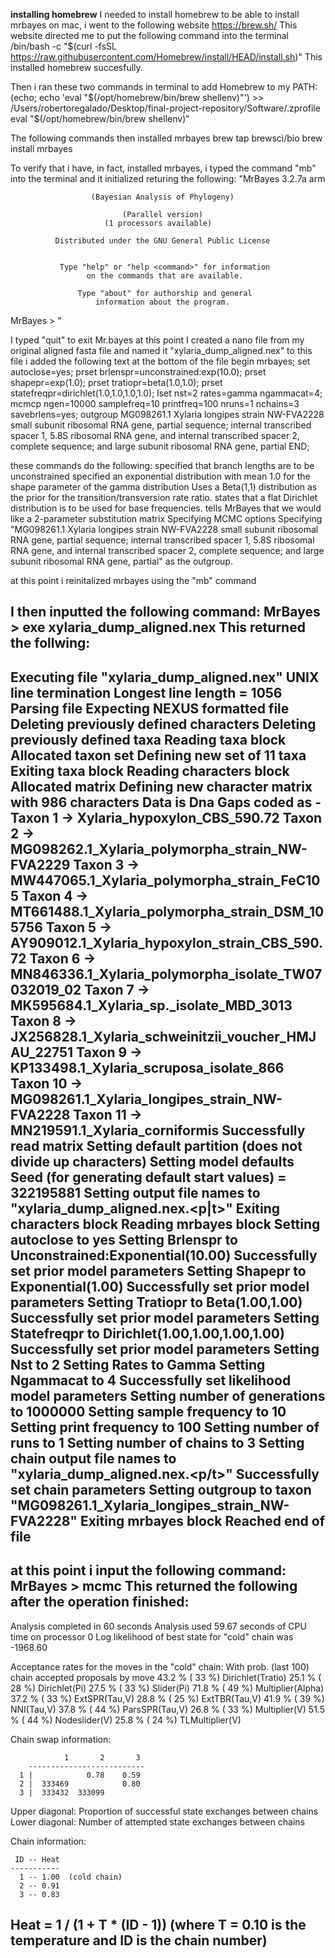 **installing homebrew**
I needed to install homebrew to be able to install mrbayes on mac, i went to the following website 
    https://brew.sh/
This website directed me to put the following command into the terminal
    /bin/bash -c "$(curl -fsSL https://raw.githubusercontent.com/Homebrew/install/HEAD/install.sh)"
This installed homebrew succesfully.

Then i ran these two commands in terminal to add Homebrew to my PATH:
    (echo; echo 'eval "$(/opt/homebrew/bin/brew shellenv)"') >> /Users/robertoregalado/Desktop/final-project-repository/Software/.zprofile
    eval "$(/opt/homebrew/bin/brew shellenv)"

The following commands then installed mrbayes
    brew tap brewsci/bio
    brew install mrbayes

To verify that i have, in fact, installed mrbayes, i typed the command "mb" into the terminal and it initialized returing the following:
 "MrBayes 3.2.7a arm

                      (Bayesian Analysis of Phylogeny)

                             (Parallel version)
                         (1 processors available)

              Distributed under the GNU General Public License


               Type "help" or "help <command>" for information
                     on the commands that are available.

                   Type "about" for authorship and general
                       information about the program.


MrBayes > "

I typed "quit" to exit Mr.bayes at this point
I created a nano file from my original aligned fasta file and named it "xylaria_dump_aligned.nex"  to this file i added the following text at the bottom of the file 
    begin mrbayes;
 set autoclose=yes;
 prset brlenspr=unconstrained:exp(10.0);
 prset shapepr=exp(1.0);
 prset tratiopr=beta(1.0,1.0);
 prset statefreqpr=dirichlet(1.0,1.0,1.0,1.0);
 lset nst=2 rates=gamma ngammacat=4;
 mcmcp ngen=10000 samplefreq=10 printfreq=100 nruns=1 nchains=3 savebrlens=yes;
 outgroup MG098261.1 Xylaria longipes strain NW-FVA2228 small subunit ribosomal RNA gene, partial sequence; internal transcribed spacer 1, 5.8S ribosomal RNA gene, and internal transcribed spacer 2, complete sequence; and large subunit ribosomal RNA gene, partial
END;

these commands do the following:
specified that branch lengths are to be unconstrained
specified an exponential distribution with mean 1.0 for the shape parameter of the gamma distribution
Uses a Beta(1,1) distribution as the prior for the transition/transversion rate ratio.
states that a flat Dirichlet distribution is to be used for base frequencies.
tells MrBayes that we would like a 2-parameter substitution matrix
Specifying MCMC options
Specifying "MG098261.1 Xylaria longipes strain NW-FVA2228 small subunit ribosomal RNA gene, partial sequence; internal transcribed spacer 1, 5.8S ribosomal RNA gene, and internal transcribed spacer 2, complete sequence; and large subunit ribosomal RNA gene, partial" as the outgroup.

at this point i reinitalized mrbayes using the "mb" command

I then inputted the following command:
    MrBayes > exe xylaria_dump_aligned.nex
This returned the follwing:
-------------------------
Executing file "xylaria_dump_aligned.nex"
   UNIX line termination
   Longest line length = 1056
   Parsing file
   Expecting NEXUS formatted file
   Deleting previously defined characters
   Deleting previously defined taxa
   Reading taxa block
      Allocated taxon set
      Defining new set of 11 taxa
   Exiting taxa block
   Reading characters block
      Allocated matrix
      Defining new character matrix with 986 characters
      Data is Dna
      Gaps coded as -
      Taxon  1 -> Xylaria_hypoxylon_CBS_590.72
      Taxon  2 -> MG098262.1_Xylaria_polymorpha_strain_NW-FVA2229
      Taxon  3 -> MW447065.1_Xylaria_polymorpha_strain_FeC105
      Taxon  4 -> MT661488.1_Xylaria_polymorpha_strain_DSM_105756
      Taxon  5 -> AY909012.1_Xylaria_hypoxylon_strain_CBS_590.72
      Taxon  6 -> MN846336.1_Xylaria_polymorpha_isolate_TW07032019_02
      Taxon  7 -> MK595684.1_Xylaria_sp._isolate_MBD_3013
      Taxon  8 -> JX256828.1_Xylaria_schweinitzii_voucher_HMJAU_22751
      Taxon  9 -> KP133498.1_Xylaria_scruposa_isolate_866
      Taxon 10 -> MG098261.1_Xylaria_longipes_strain_NW-FVA2228
      Taxon 11 -> MN219591.1_Xylaria_corniformis
      Successfully read matrix
      Setting default partition (does not divide up characters)
      Setting model defaults
      Seed (for generating default start values) = 322195881
      Setting output file names to "xylaria_dump_aligned.nex.<p|t>"
   Exiting characters block
   Reading mrbayes block
      Setting autoclose to yes
      Setting Brlenspr to Unconstrained:Exponential(10.00)
      Successfully set prior model parameters
      Setting Shapepr to Exponential(1.00)
      Successfully set prior model parameters
      Setting Tratiopr to Beta(1.00,1.00)
      Successfully set prior model parameters
      Setting Statefreqpr to Dirichlet(1.00,1.00,1.00,1.00)
      Successfully set prior model parameters
      Setting Nst to 2
      Setting Rates to Gamma
      Setting Ngammacat to 4
      Successfully set likelihood model parameters
      Setting number of generations to 1000000
      Setting sample frequency to 10
      Setting print frequency to 100
      Setting number of runs to 1
      Setting number of chains to 3
      Setting chain output file names to "xylaria_dump_aligned.nex.<p/t>"
      Successfully set chain parameters
      Setting outgroup to taxon "MG098261.1_Xylaria_longipes_strain_NW-FVA2228"
   Exiting mrbayes block
   Reached end of file
-----------------------
at this point i input the following command:
MrBayes > mcmc
This returned the following after the operation finished:
------
Analysis completed in 60 seconds
   Analysis used 59.67 seconds of CPU time on processor 0
   Log likelihood of best state for "cold" chain was -1968.60

   Acceptance rates for the moves in the "cold" chain:
      With prob.   (last 100)   chain accepted proposals by move
         43.2 %     ( 33 %)     Dirichlet(Tratio)
         25.1 %     ( 28 %)     Dirichlet(Pi)
         27.5 %     ( 33 %)     Slider(Pi)
         71.8 %     ( 49 %)     Multiplier(Alpha)
         37.2 %     ( 33 %)     ExtSPR(Tau,V)
         28.8 %     ( 25 %)     ExtTBR(Tau,V)
         41.9 %     ( 39 %)     NNI(Tau,V)
         37.8 %     ( 44 %)     ParsSPR(Tau,V)
         26.8 %     ( 33 %)     Multiplier(V)
         51.5 %     ( 44 %)     Nodeslider(V)
         25.8 %     ( 24 %)     TLMultiplier(V)

   Chain swap information:

                1       2       3 
        --------------------------
      1 |            0.78    0.59 
      2 |  333469            0.80 
      3 |  333432  333099         

   Upper diagonal: Proportion of successful state exchanges between chains
   Lower diagonal: Number of attempted state exchanges between chains

   Chain information:

     ID -- Heat 
    -----------
      1 -- 1.00  (cold chain)
      2 -- 0.91 
      3 -- 0.83 

   Heat = 1 / (1 + T * (ID - 1))
      (where T = 0.10 is the temperature and ID is the chain number)
-----
